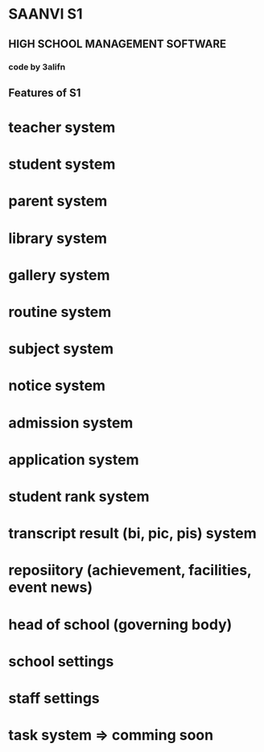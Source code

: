 # SAANVI S1
## HIGH SCHOOL MANAGEMENT SOFTWARE
### code by 3alifn

## Features of S1
# teacher system
# student system
# parent system
# library system
# gallery system
# routine system
# subject system
# notice system
# admission system
# application system
# student rank system
# transcript result (bi, pic, pis) system
# reposiitory (achievement, facilities, event news)
# head of school (governing body)
# school settings
# staff settings
# task system => comming soon

